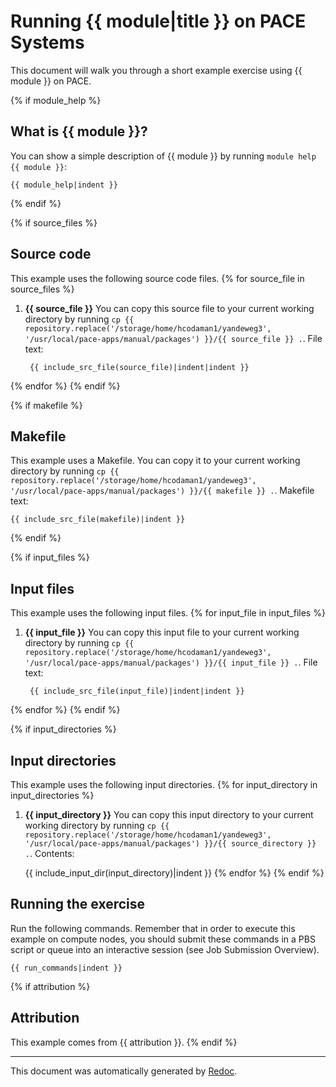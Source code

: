 # Running {{ module|title }} on PACE Systems
This document will walk you through a short example exercise using {{ module }} on PACE.

{% if module_help %}
## What is {{ module }}?
You can show a simple description of {{ module }} by running `module help {{ module }}`:

    {{ module_help|indent }}
{% endif %}

{% if source_files %}
## Source code
This example uses the following source code files.
{% for source_file in source_files %}
1. **{{ source_file }}**
    You can copy this source file to your current working directory by running
    `cp {{ repository.replace('/storage/home/hcodaman1/yandeweg3', '/usr/local/pace-apps/manual/packages') }}/{{ source_file }} .`.
    File text:

        {{ include_src_file(source_file)|indent|indent }}
{% endfor %}
{% endif %}

{% if makefile %}
## Makefile
This example uses a Makefile. You can copy it to your current working directory by running
`cp {{ repository.replace('/storage/home/hcodaman1/yandeweg3', '/usr/local/pace-apps/manual/packages') }}/{{ makefile }} .`.
Makefile text:

    {{ include_src_file(makefile)|indent }}
{% endif %}

{% if input_files %}
## Input files
This example uses the following input files.
{% for input_file in input_files %}
1. **{{ input_file }}**
    You can copy this input file to your current working directory by running
    `cp {{ repository.replace('/storage/home/hcodaman1/yandeweg3', '/usr/local/pace-apps/manual/packages') }}/{{ input_file }} .`.
    File text:

        {{ include_src_file(input_file)|indent|indent }}
{% endfor %}
{% endif %}

{% if input_directories %}
## Input directories
This example uses the following input directories.
{% for input_directory in input_directories %}
1. **{{ input_directory }}**
    You can copy this input directory to your current working directory by running
    `cp {{ repository.replace('/storage/home/hcodaman1/yandeweg3', '/usr/local/pace-apps/manual/packages') }}/{{ source_directory }} .`.
    Contents:

    {{ include_input_dir(input_directory)|indent }}
{% endfor %}
{% endif %}

## Running the exercise
Run the following commands. Remember that in order to execute this example on compute nodes, you should submit these commands in a PBS script or queue into an interactive session (see Job Submission Overview).

    {{ run_commands|indent }}

{% if attribution %}
## Attribution
This example comes from {{ attribution }}.
{% endif %}

---
This document was automatically generated by [Redoc](https://gitlab.pace.gatech.edu/pace-apps/redoc).
